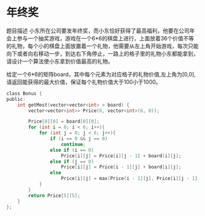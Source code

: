 
# 年终奖
题目描述
小东所在公司要发年终奖，而小东恰好获得了最高福利，他要在公司年会上参与一个抽奖游戏，游戏在一个6*6的棋盘上进行，上面放着36个价值不等的礼物，每个小的棋盘上面放置着一个礼物，他需要从左上角开始游戏，每次只能向下或者向右移动一步，到达右下角停止，一路上的格子里的礼物小东都能拿到，请设计一个算法使小东拿到价值最高的礼物。

给定一个6*6的矩阵board，其中每个元素为对应格子的礼物价值,左上角为[0,0],请返回能获得的最大价值，保证每个礼物价值大于100小于1000。

```c
class Bonus {
public:
	int getMost(vector<vector<int> > board) {
		vector<vector<int>> Price(6, vector<int>(6, 0));

		Price[0][0] = board[0][0];
		for (int i = 0; i < 6; i++){
			for (int j = 0; j < 6; j++){
				if (i == 0 && j == 0)
					continue;
				else if (i == 0)
					Price[i][j] = Price[i][j - 1] + board[i][j];
				else if (j == 0)
					Price[i][j] = Price[i - 1][j] + board[i][j];
				else
					Price[i][j] = max(Price[i - 1][j], Price[i][j - 1]) + board[i][j];
			}
		}
		return Price[5][5];
	}
};
```
